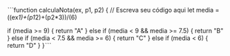 ˋˋˋfunction calculaNota(ex, p1, p2) {
  // Escreva seu código aqui
  let media = ((ex*1)+(p1*2)+(p2*3))/(6)
  
  if (media >= 9) {
    return "A"
  } else if (media < 9 && media >= 7.5) {
    return "B"
  } else if (media < 7.5 && media >= 6) {
    return "C"
  } else if (media < 6) {
    return "D"
  }
}ˋˋˋ